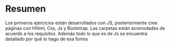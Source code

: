 # Resumen

Los primeros ejercicios están desarrollados con JS, posteriormente cree páginas con Hhtml, Css, Js y Bootstrap.
Las carpetas están acomodades de acuerdo a los requisitos.
Además todo lo que es de Js se encuentra detallado por qué lo hago de esa forma
